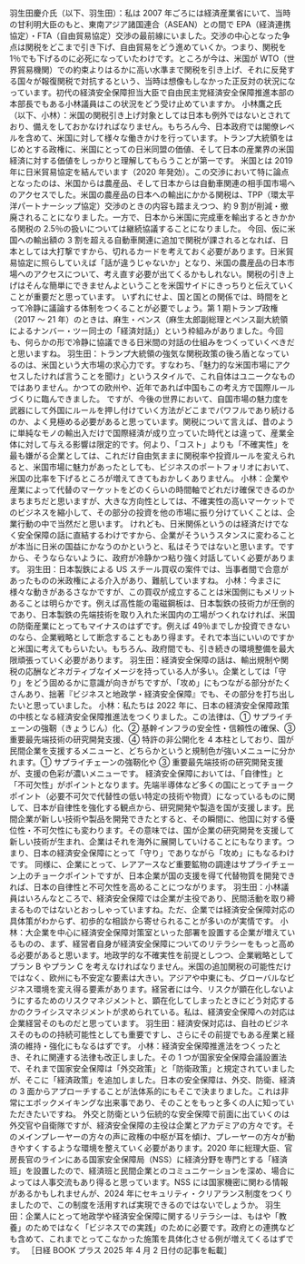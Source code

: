 ###

羽生田慶介氏（以下、羽生田）：私は 2007 年ごろには経済産業省にいて、当時の甘利明大臣のもと、東南アジア諸国連合（ASEAN）との間で EPA（経済連携協定）・FTA（自由貿易協定）交渉の最前線にいました。交渉の中心となった争点は関税をどこまで引き下げ、自由貿易をどう進めていくか。つまり、関税を 1％でも下げるのに必死になっていたわけです。ところが今は、米国が WTO（世界貿易機関）での約束よりはるかに高い水準まで関税を引き上げ、それに反発する国々が報復関税で対抗するという、当時は想像もしなかった正反対の状況になっています。初代の経済安全保障担当大臣で自由民主党経済安全保障推進本部の本部長でもある小林議員はこの状況をどう受け止めていますか。
小林鷹之氏（以下、小林）：米国の関税引き上げ対象としては日本も例外ではないとされており、備えをしておかなければなりません。もちろん今、日本政府では閣僚レベルを含めて、米国に対して様々な働きかけを行っています。トランプ大統領をはじめとする政権に、米国にとっての日米同盟の価値、そして日本の産業界の米国経済に対する価値をしっかりと理解してもらうことが第一です。
米国とは 2019 年に日米貿易協定を結んでいます（2020 年発効）。この交渉において特に論点となったのは、米国からは農産品、そして日本からは自動車関連の相手国市場へのアクセスでした。米国の農産品の日本への輸出にかかる関税は、TPP（環太平洋パートナーシップ協定）交渉のときの内容も踏まえつつ、約 9 割が削減・撤廃されることになりました。一方で、日本から米国に完成車を輸出するときかかる関税の 2.5％の扱いについては継続協議することになりました。
今回、仮に米国への輸出額の 3 割を超える自動車関連に追加で関税が課されるとなれば、日本としては大打撃ですから、切れるカードを考えておく必要があります。日米貿易協定に照らしていえば「話が違うじゃないか」となり、米国の農産品の日本市場へのアクセスについて、考え直す必要が出てくるかもしれない。関税の引き上げはそんな簡単にできませんよということを米国サイドにきっちりと伝えていくことが重要だと思っています。
いずれにせよ、国と国との関係では、時間をとって冷静に議論する体制をつくることが必要でしょう。第 1 期トランプ政権（2017 ～ 21 年）のときは、麻生・ペンス（麻生太郎副総理とペンス副大統領によるナンバー・ツー同士の「経済対話」）という枠組みがありました。今回も、何らかの形で冷静に協議できる日米間の対話の仕組みをつくっていくべきだと思いますね。
羽生田：トランプ大統領の強気な関税政策の後ろ盾となっているのは、米国という大市場の求心力です。すなわち、「魅力的な米国市場にアクセスしたければ言うことを聞け」というスタイルで、これ自体はユニークなものではありません。かつての欧州や、近年であれば中国もこの考え方で国際ルールづくりに臨んできました。
ですが、今後の世界において、自国市場の魅力度を武器にして外国にルールを押し付けていく方法がどこまでパワフルであり続けるのか、よく見極める必要があると思っています。関税について言えば、昔のように単純なモノの輸出入だけで国際経済が成り立っていた時代とは違って、産業全体に対して与える影響は限定的です。何より、「コスト」よりも「不確実性」を最も嫌がる企業としては、これだけ自由気ままに関税率や投資ルールを変えられると、米国市場に魅力があったとしても、ビジネスのポートフォリオにおいて、米国の比率を下げるところが増えてきてもおかしくありません。
小林：企業や産業によって代替のマーケットをどのくらいの時間軸でどれだけ確保できるのかまちまちだと思いますが、大きな方向性としては、不確実性の高いマーケットでのビジネスを縮小して、その部分の投資を他の市場に振り分けていくことは、企業行動の中で当然だと思います。
けれども、日米関係というのは経済だけでなく安全保障の話に直結するわけですから、企業がそういうスタンスに変わることが本当に日米の国益にかなうのかというと、私はそうではないと思います。ですから、そうならないように、政府が冷静かつ粘り強く対話していく必要があります。
羽生田：日本製鉄による US スチール買収の案件では、当事者間で合意があったものの米政権による介入があり、難航していますね。
小林：今まさに様々な動きがあるさなかですが、この買収が成立することは米国側にもメリットあることは明らかです。例えば高性能の電磁鋼板は、日本製鉄の技術力が圧倒的であり、日本製鉄の先端技術を取り入れた米国内の工場がつくれなければ、米国の防衛産業にとってもマイナスのはずです。例えば 49％までしか投資できないのなら、企業戦略として断念することもあり得ます。それで本当にいいのですかと米国に考えてもらいたい。もちろん、政府間でも、引き続きの環境整備を最大限頑張っていく必要があります。
羽生田：経済安全保障の話は、輸出規制や関税の応酬などネガティブなイメージを持っている人が多い。企業としては「守り」をどう固めるかに意識が向きがちですが、「攻め」にもつながる部分がたくさんあり、拙著『ビジネスと地政学・経済安全保障』でも、その部分を打ち出したいと思っていました。
小林：私たちは 2022 年に、日本の経済安全保障政策の中核となる経済安全保障推進法をつくりました。この法律は、① サプライチェーンの強靭（きょうじん）化、② 基幹インフラの安全性・信頼性の確保、③ 重要最先端技術の研究開発支援、④ 特許の非公開化を 4 本柱としており、国が民間企業を支援するメニューと、どちらかというと規制色が強いメニューに分かれます。① サプライチェーンの強靭化や ③ 重要最先端技術の研究開発支援が、支援の色彩が濃いメニューです。
経済安全保障においては、「自律性」と「不可欠性」がポイントとなります。先端半導体など多くの国にとってチョークポイント（必要不可欠で代替性の低い特定の技術や物資）になっているものに関して、日本が自律性を強化する観点から、研究開発や製造を国が支援します。民間企業が新しい技術や製品を開発できたとすると、その瞬間に、他国に対する優位性・不可欠性にも変わります。その意味では、国が企業の研究開発を支援して新しい技術が生まれ、企業はそれを海外に展開していけることにもなります。つまり、日本の経済安全保障にとって「守り」でありながら「攻め」にもなるわけです。
同様に、企業にとって、レアアースなど重要鉱物の調達はサプライチェーン上のチョークポイントですが、日本企業が国の支援を得て代替物質を開発できれば、日本の自律性と不可欠性を高めることにつながります。
羽生田：小林議員はいろんなところで、経済安全保障では企業が主役であり、民間活動を取り締まるものではないとおっしゃっていますね。ただ、企業では経済安全保障対応の具体策がわからず、初歩的な相談から寄せられることが多いのが実情です。
小林：大企業を中心に経済安全保障対策室といった部署を設置する企業が増えているものの、まず、経営者自身が経済安全保障についてのリテラシーをもっと高める必要があると思います。地政学的な不確実性を前提としつつ、企業戦略としてプラン B やプラン C を考えなければなりません。米国の追加関税の可能性だけではなく、欧州にも不安定な要素は大きい。アジアや中東にも、グローバルなビジネス環境を変え得る要素があります。経営者には今、リスクが顕在化しないようにするためのリスクマネジメントと、顕在化してしまったときにどう対応するかのクライシスマネジメントが求められている。私は、経済安全保障への対応は企業経営そのものだと思っています。
羽生田：経済安保対応は、自社のビジネスそのものの持続可能性としても重要ですし、さらにその前提でもある産業と経済の維持・強化にもなるはずです。
小林：経済安全保障推進法をつくったとき、それに関連する法律も改正しました。その 1 つが国家安全保障会議設置法で、それまで国家安全保障は「外交政策」と「防衛政策」と規定されていましたが、そこに「経済政策」を追加しました。日本の安全保障は、外交、防衛、経済の 3 面からアプローチすることが法体系的にもそこで決まりました。これは非常にエポックメイキングな出来事であり、そのことをもっと多くの人に知っていただきたいですね。
外交と防衛という伝統的な安全保障で前面に出ていくのは外交官や自衛隊ですが、経済安全保障の主役は企業とアカデミアの方々です。そのメインプレーヤーの方々の声に政権の中枢が耳を傾け、プレーヤーの方々が動きやすくするような環境を整えていく必要があります。2020 年に総理大臣、官房長官のラインにある国家安全保障局（NSS）に経済分野を専門とする「経済班」を設置したので、経済班と民間企業とのコミュニケーションを深め、場合によっては人事交流もあり得ると思っています。NSS には国家機密に関わる情報があるかもしれませんが、2024 年にセキュリティ・クリアランス制度をつくりましたので、この制度を活用すれば実現できるのではないでしょうか。
羽生田：企業人にとって地政学や経済安全保障に関するリテラシーは、もはや「教養」のためではなく「ビジネスでの実践」のために必要です。政府との連携なども含めて、これまでとってこなかった施策を具体化させる例が増えてくるはずです。
［日経 BOOK プラス 2025 年 4 月 2 日付の記事を転載］
